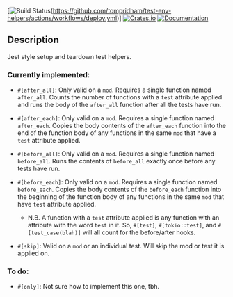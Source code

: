 [![Build Status](https://github.com/tompridham/test-env-helpers/actions/workflows/deploy.yml/badge.svg)(https://github.com/tompridham/test-env-helpers/actions/workflows/deploy.yml)]
[![Crates.io](https://img.shields.io/crates/v/test-env-helpers.svg)](https://crates.io/crates/test-env-helpers)
[![Documentation](https://docs.rs/test-env-helpers/badge.svg)](https://docs.rs/test-env-helpers)

## Description
Jest style setup and teardown test helpers.

### Currently implemented:
* `#[after_all]`: Only valid on a `mod`. Requires a single function named `after_all`. Counts the number of functions with a `test` attribute applied and runs the body of the `after_all` function after all the tests have run.
* `#[after_each]`: Only valid on a `mod`. Requires a single function named `after_each`. Copies the body contents of the `after_each` function into the end of the function body of any functions in the same `mod` that have a `test` attribute applied.
* `#[before_all]`: Only valid on a `mod`. Requires a single function named `before_all`. Runs the contents of `before_all` exactly once before any tests have run.
* `#[before_each]`: Only valid on a `mod`. Requires a single function named `before_each`. Copies the body contents of the `before_each` function into the beginning of the function body of any functions in the same `mod` that have `test` attribute applied.
  * N.B. A function with a `test` attribute applied is any function with an attribute with the word `test` in it. So, `#[test]`, `#[tokio::test]`, and `#[test_case(blah)]` will all count for the before/after hooks.

* `#[skip]`: Valid on a `mod` or an individual test. Will skip the mod or test it is applied on.

### To do:
* `#[only]`: Not sure how to implement this one, tbh.
